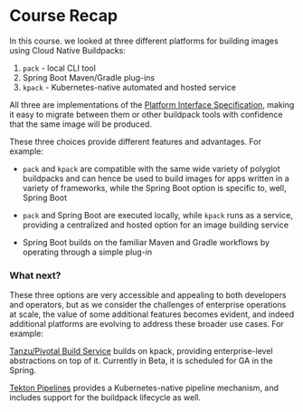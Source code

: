 # Course Recap

In this course. we looked at three different platforms for building images using Cloud Native Buildpacks:

1. `pack` - local CLI tool
2. Spring Boot Maven/Gradle plug-ins
3. `kpack` - Kubernetes-native automated and hosted service

All three are implementations of the [Platform Interface Specification](https://github.com/buildpacks/spec/blob/master/platform.md), making it easy to migrate between them or other buildpack tools with confidence that the same image will be produced.

These three choices provide different features and advantages. For example:

- `pack` and `kpack` are compatible with the same wide variety of polyglot buildpacks and can hence be used to build images for apps written in a variety of frameworks, while the Spring Boot option is specific to, well, Spring Boot

- `pack` and Spring Boot are executed locally, while `kpack` runs as a service, providing a centralized and hosted option for an image building service

- Spring Boot builds on the familiar Maven and Gradle workflows by operating through a simple plug-in

### What next?

These three options are very accessible and appealing to both developers and operators, but as we consider the challenges of enterprise operations at scale, the value of some additional features becomes evident, and indeed additional platforms are evolving to address these broader use cases. For example:

[Tanzu/Pivotal Build Service](https://docs.pivotal.io/build-service) builds on kpack, providing enterprise-level abstractions on top of it. Currently in Beta, it is scheduled for GA in the Spring.

[Tekton Pipelines](https://tekton.dev/) provides a Kubernetes-native pipeline mechanism, and includes support for the buildpack lifecycle as well.